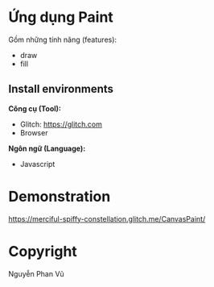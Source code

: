 # Ứng dụng Paint
Gồm những tính năng (features): <br>

* draw
* fill

## Install environments
**Công cụ (Tool):**<br>
* Glitch: https://glitch.com 
* Browser

**Ngôn ngữ (Language):**
* Javascript

# Demonstration
https://merciful-spiffy-constellation.glitch.me/CanvasPaint/

# Copyright
Nguyễn Phan Vũ